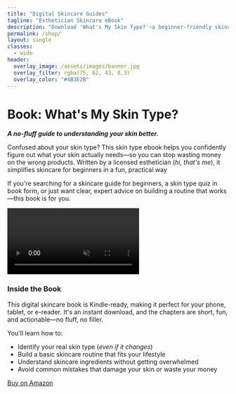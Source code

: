 ```yaml
---
title: "Digital Skincare Guides"
tagline: "Esthetician Skincare eBook"
description: "Download 'What's My Skin Type?'—a beginner-friendly skincare guide by esthetician Salmeen. Learn how to build a skincare routine that works for your real skin."
permalink: /shop/
layout: single
classes:
  - wide
header:
  overlay_image: /assets/images/banner.jpg
  overlay_filter: rgba(75, 62, 43, 0.3)
  overlay_color: "#4B3E2B"
---
```


<div class="brand-section">
  <h1 class="brand-heading">Book: What's My Skin Type?</h1>

  <p class="brand-text"><strong><i>A no-fluff guide to understanding your skin better.</i></strong></p>

  <p class="brand-text">Confused about your skin type? This skin type ebook helps you confidently figure out what your skin actually needs—so you can stop wasting money on the wrong products. Written by a licensed esthetician (<em>hi, that's me</em>), it simplifies skincare for beginners in a fun, practical way</p>

  <p class="brand-text">If you're searching for a skincare guide for beginners, a skin type quiz in book form, or just want clear, expert advice on building a routine that works—this book is for you.</p>

  <div class="brand-media-wrapper">
    <div class="brand-media">
      <div class="media-dynamic">
        <a href="https://www.amazon.ca/dp/B0F6BK75P9" target="_blank">
          <video autoplay loop muted playsinline>
            <source src="/assets/videos/skin-type-preview.mov.mp4" type="video/mp4">
          </video>
        </a>
      </div>
    </div>
  </div>

  <div class="brand-info">
    <h3 class="brand-subheading">Inside the Book</h3>
    <p class="brand-text">This digital skincare book is Kindle-ready, making it perfect for your phone, tablet, or e-reader. It's an instant download, and the chapters are short, fun, and actionable—no fluff, no filler.</p>
    <p class="brand-text">You'll learn how to:</p>
    <ul class="brand-list">
      <li>Identify your real skin type (<em>even if it changes</em>)</li>
      <li>Build a basic skincare routine that fits your lifestyle</li>
      <li>Understand skincare ingredients without getting overwhelmed</li>
      <li>Avoid common mistakes that damage your skin or waste your money</li>
    </ul>
    <a href="https://www.amazon.ca/dp/B0F6BK75P9" class="btn btn--primary" target="_blank">Buy on Amazon</a>
  </div>
</div>
